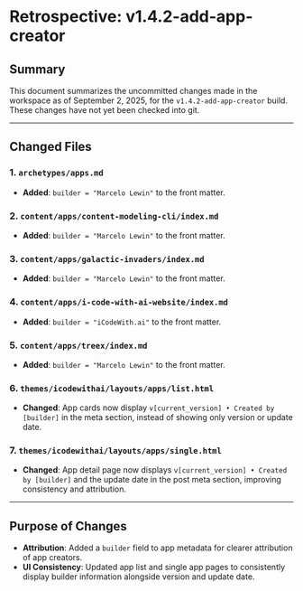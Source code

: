 # Retrospective: v1.4.2-add-app-creator

## Summary
This document summarizes the uncommitted changes made in the workspace as of September 2, 2025, for the `v1.4.2-add-app-creator` build. These changes have not yet been checked into git.

---

## Changed Files

### 1. `archetypes/apps.md`
- **Added**: `builder = "Marcelo Lewin"` to the front matter.

### 2. `content/apps/content-modeling-cli/index.md`
- **Added**: `builder = "Marcelo Lewin"` to the front matter.

### 3. `content/apps/galactic-invaders/index.md`
- **Added**: `builder = "Marcelo Lewin"` to the front matter.

### 4. `content/apps/i-code-with-ai-website/index.md`
- **Added**: `builder = "iCodeWith.ai"` to the front matter.

### 5. `content/apps/treex/index.md`
- **Added**: `builder = "Marcelo Lewin"` to the front matter.

### 6. `themes/icodewithai/layouts/apps/list.html`
- **Changed**: App cards now display `v[current_version] • Created by [builder]` in the meta section, instead of showing only version or update date.

### 7. `themes/icodewithai/layouts/apps/single.html`
- **Changed**: App detail page now displays `v[current_version] • Created by [builder]` and the update date in the post meta section, improving consistency and attribution.

---

## Purpose of Changes
- **Attribution**: Added a `builder` field to app metadata for clearer attribution of app creators.
- **UI Consistency**: Updated app list and single app pages to consistently display builder information alongside version and update date.

